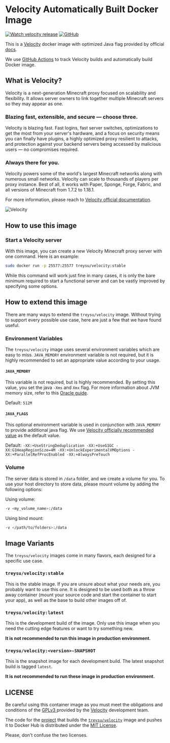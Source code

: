 # Velocity Automatically Built Docker Image

[![Watch velocity release](https://github.com/treysu/velocity/actions/workflows/watch-releases.yaml/badge.svg)](https://github.com/treysu/velocity/actions/workflows/watch-releases.yaml)
[![GitHub](https://img.shields.io/github/license/treysu/velocity?color=informational)](https://github.com/treysu/velocity/blob/main/LICENSE)

This is a [Velocity](https://velocitypowered.com/) docker image with optimized Java flag provided by official [docs](https://velocitypowered.com/wiki/users/getting-started/).

We use [GitHub Actions](https://github.com/treysu/velocity/actions) to track Velocity builds and automatically build Docker image.

## What is Velocity?

Velocity is a next-generation Minecraft proxy focused on scalability and flexibility.
It allows server owners to link together multiple Minecraft servers so they may appear as one.

### Blazing fast, extensible, and secure — choose three.

Velocity is blazing fast. 
Fast logins, fast server switches, optimizations to get the most from your server's hardware, and a focus on security means you can finally have plugins, a highly optimized proxy resilient to attacks, and protection against your backend servers being accessed by malicious users — no compromises required.

### Always there for you.
Velocity powers some of the world's largest Minecraft networks along with numerous small networks. 
Velocity can scale to thousands of players per proxy instance. Best of all, it works with Paper, Sponge, Forge, Fabric, and all versions of Minecraft from 1.7.2 to 1.18.1.

For more information, please reach to [Velocity official documentation](https://velocitypowered.com/wiki).

![Velocity](assets/velocity.png)

## How to use this image

### Start a Velocity server

With this image, you can create a new Velocity Minecraft proxy server with one command.
Here is an example:

```bash
sudo docker run -p 25577:25577 treysu/velocity:stable
```

While this command will work just fine in many cases, it is only the bare minimum required to start a functional server and can be vastly improved by specifying some options.

## How to extend this image

There are many ways to extend the `treysu/velocity` image. Without trying to support every possible use case, here are just a few that we have found useful.

### Environment Variables

The `treysu/velocity` image uses several environment variables which are easy to miss.
`JAVA_MEMORY` environment variable is not required, but it is highly recommended to set an appropriate value according to your usage.

#### `JAVA_MEMORY`

This variable is not required, but is highly recommended.
By setting this value, you set the java `-Xms` and `Xmx` flag.
For more information about JVM memory size, refer to this [Oracle guide](https://docs.oracle.com/cd/E21764_01/web.1111/e13814/jvm_tuning.htm#PERFM160).

Default: `512M`

#### `JAVA_FLAGS`

This optional environment variable is used in conjunction with `JAVA_MEMORY` to provide additional java flag.
We use [Velocity officially recommended value](https://velocitypowered.com/wiki/users/getting-started/) as the default value.

Default: `-XX:+UseStringDeduplication -XX:+UseG1GC -XX:G1HeapRegionSize=4M -XX:+UnlockExperimentalVMOptions -XX:+ParallelRefProcEnabled -XX:+AlwaysPreTouch`

### Volume

The server data is stored in `/data` folder, and we create a volume for you.
To use your host directory to store data, please mount volume by adding the following options:

Using volume:
```bash
-v <my_volume_name>:/data
```

Using bind mount:
```bash
-v </path/to/folders>:/data
```

## Image Variants

The `treysu/velocity` images come in many flavors, each designed for a specific use case.

### `treysu/velocity:stable`

This is the stable image.
If you are unsure about what your needs are, you probably want to use this one.
It is designed to be used both as a throw away container (mount your source code and start the container to start your app), as well as the base to build other images off of.

### `treysu/velocity:latest`

This is the development build of the image.
Only use this image when you need the cutting edge features or want to try something new.

**It is not recommended to run this image in production environment.**

### `treysu/velocity:<version>-SNAPSHOT`

This is the snapshot image for each development build. 
The latest snapshot build is tagged `latest`.

**It is not recommended to run these image in production environment.**

## LICENSE

Be careful using this container image as you must meet the obligations and conditions of the [GPLv3 ](https://github.com/PaperMC/Velocity/blob/dev/3.0.0/LICENSE) provided by the [Velocity](https://github.com/PaperMC/Velocity) development team.

The code for the [project](https://github.com/treysu/velocity) that builds the [`treysu/velocity`](https://hub.docker.com/r/treysu/velocity) image and pushes it to Docker Hub is distributed under the [MIT License](https://github.com/treysu/velocity/blob/main/LICENSE).

Please, don't confuse the two licenses.